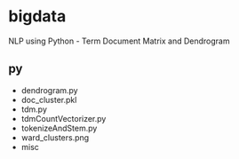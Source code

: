 # bigdata
NLP using Python - Term Document Matrix and Dendrogram

## py

* dendrogram.py
* doc_cluster.pkl
* tdm.py
* tdmCountVectorizer.py
* tokenizeAndStem.py
* ward_clusters.png
* misc
